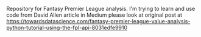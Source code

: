 Repository for Fantasy Premier League analysis.
I'm trying to learn and use code from David Allen article in Medium
please look at original post at https://towardsdatascience.com/fantasy-premier-league-value-analysis-python-tutorial-using-the-fpl-api-8031edfe9910
